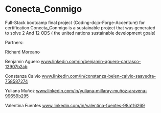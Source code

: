 # Conecta_Conmigo
Full-Stack bootcamp final project (Coding-dojo-Forge-Accenture) for certification 
Conecta_Conmigo is a sustainable project that was generated to solve 2 And 12 ODS ( the united nations sustainable development goals) 

Partners: 

Richard Moreano 

Benjamin Aguero 
www.linkedin.com/in/benjamin-aguero-carrasco-12907b2ab

Constanza Calvio
www.linkedin.com/in/constanza-belen-calvio-saavedra-758587274

Yuliana Muñoz 
www.linkedin.com/in/yuliana-millaray-muñoz-aravena-99659b295 

Valentina Fuentes 
www.linkedin.com/in/valentina-fuentes-98a116269


